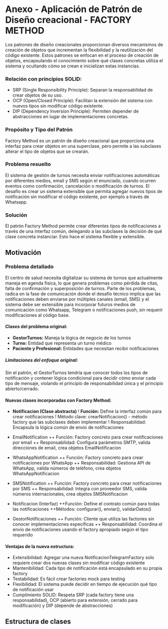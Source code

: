 # Anexo - Aplicación de Patrón de Diseño creacional - FACTORY METHOD

Los patrones de diseño creacionales proporcionan diversos mecanismos de creación de objetos que incrementan la flexibilidad y la reutilización del código existente. Estos patrones se enfocan en el proceso de creación de objetos, encapsulando el conocimiento sobre qué clases concretas utiliza el sistema y ocultando cómo se crean e inicializan estas instancias.

### Relación con principios SOLID:

+ SRP (Single Responsibility Principle): Separan la responsabilidad de crear objetos de su uso.
+ OCP (Open/Closed Principle): Facilitan la extensión del sistema con nuevos tipos sin modificar código existente.
+ DIP (Dependency Inversion Principle): Permiten depender de abstracciones en lugar de implementaciones concretas.

### Propósito y Tipo del Patrón

Factory Method es un patrón de diseño creacional que proporciona una interfaz para crear objetos en una superclase, pero permite a las subclases alterar el tipo de objetos que se crearán.

### Problema resuelto

El sistema de gestión de turnos necesita enviar notificaciones automáticas por diferentes medios, email y SMS según el enunciado, cuando ocurren eventos como confirmación, cancelación o modificación de turnos. El desafío es crear un sistema extensible que permita agregar nuevos tipos de notificación sin modificar el código existente, por ejemplo a través de Whatsapp.

### Solución

El patrón Factory Method permite crear diferentes tipos de notificaciones a través de una interfaz común, delegando a las subclases la decisión de qué clase concreta instanciar. Esto hace el sistema flexible y extensible.

## Motivación

### Problema detallado
El centro de salud necesita digitalizar su sistema de turnos que actualmente maneja en agenda física, lo que genera problemas como pérdida de citas, falta de confirmación y superposición de turnos. Parte de los problemas, radica en la fase de comunicación donde el desafío técnico implica que las notificaciones deben enviarse por múltiples canales (email, SMS) y el sistema debe ser extensible para incorporar futuros medios de comunicación como Whatsapp, Telegram o notificaciones push, sin requerir modificaciones al código base.

#### Clases del problema original:

+ **GestorTurnos:** Maneja la lógica de negocio de los turnos
+ **Turno:** Entidad que representa un turno médico
+ **Paciente y Profesional:** Entidades que necesitan recibir notificaciones

##### Limitaciones del enfoque original:
Sin el patrón, el GestorTurnos tendría que conocer todos los tipos de notificación y contener lógica condicional para decidir cómo enviar cada tipo de mensaje, violando el principio de responsabilidad única y el principio abierto/cerrado.

#### Nuevas clases incorporadas con Factory Method:

+ **Notificacion (Clase abstracta)**
 ! **Función:** Define la interfaz común para crear notificaciones
 ! Método clave: crearNotificacion() - método factory que las subclases deben implementar
 ! Responsabilidad: Encapsula la lógica común de envío de notificaciones

+ EmailNotification
 ++ Función: Factory concreto para crear notificaciones por email
 ++ Responsabilidad: Configura parámetros SMTP, valida direcciones de email, crea objetos EmailNotificacion

+ WhatsAppNotification
++ Función: Factory concreto para crear notificaciones por WhatsApp
++ Responsabilidad: Gestiona API de WhatsApp, valida números de teléfono, crea objetos WhatsAppNotificacion

+ SMSNotification
++ Función: Factory concreto para crear notificaciones por SMS
++ Responsabilidad: Integra con proveedor SMS, valida números internacionales, crea objetos SMSNotificacion

+ Notificacion (Interfaz)
++Función: Define el contrato común para todas las notificaciones
++Métodos: configurar(), enviar(), validarDatos()

+ GestorNotificaciones
++ Función: Cliente que utiliza las factories sin conocer implementaciones específicas
++ Responsabilidad: Coordina el envío de notificaciones usando el factory apropiado según el tipo requerido

#### Ventajas de la nueva estructura:

+ Extensibilidad: Agregar una nueva NotificacionTelegramFactory solo requiere crear dos nuevas clases sin modificar código existente
+ Mantenibilidad: Cada tipo de notificación está encapsulado en su propia factory
+ Testabilidad: Es fácil crear factories mock para testing
+ Flexibilidad: El sistema puede decidir en tiempo de ejecución qué tipo de notificación usar
+ Cumplimiento SOLID: Respeta SRP (cada factory tiene una responsabilidad), OCP (abierto para extensión, cerrado para modificación) y DIP (depende de abstracciones)

## Estructura de clases



